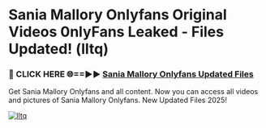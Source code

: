 # Sania Mallory Onlyfans Original Videos 0nlyFans Leaked - Files Updated! (lltq)

<h3>🔴 CLICK HERE 🌐==►► <a href="https://tinyurl.com/ehrbuxhb" rel="nofollow">Sania Mallory Onlyfans Updated Files</a></h3>

Get Sania Mallory Onlyfans and all content. Now you can access all videos and pictures of Sania Mallory Onlyfans. New Updated Files 2025!

[![lltq](https://i.imgur.com/lVYEuWS.gif)](https://tinyurl.com/ehrbuxhb)

